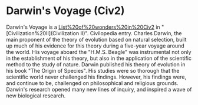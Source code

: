 # Darwin's Voyage (Civ2)

Darwin's Voyage is a [List%20of%20wonders%20in%20Civ2](wonder) in "[Civilization%20II](Civilization II)".
Civilopedia entry.
Charles Darwin, the main proponent of the theory of evolution based on natural selection, built up much of his evidence for this theory during a five-year voyage around the world. His voyage aboard the "H.M.S. Beagle" was instrumental not only in the establishment of his theory, but also in the application of the scientific method to the study of nature. Darwin published his theory of evolution in his book "The Origin of Species". His studies were so thorough that the scientific world never challenged his findings. However, his findings were, and continue to be, challenged on philosophical and religious grounds. Darwin's research opened many new lines of inquiry, and inspired a wave of new biological research.